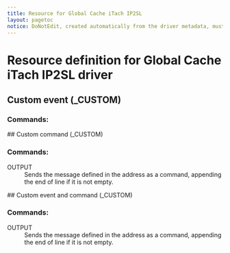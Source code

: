 ```yaml
---
title: Resource for Global Cache iTach IP2SL
layout: pagetoc
notice: DoNotEdit, created automatically from the driver metadata, must be updated on the driver itself
---
```

# Resource definition for Global Cache iTach IP2SL driver
## Custom event (_CUSTOM)

### Commands: 

<dl>

</dl>
## Custom command (_CUSTOM)

### Commands: 

<dl>

<dt>OUTPUT</dt><dd>Sends the message defined in the address as a command, appending the end of line if it is not empty.</dd>
</dl>
## Custom event and command (_CUSTOM)

### Commands: 

<dl>

<dt>OUTPUT</dt><dd>Sends the message defined in the address as a command, appending the end of line if it is not empty.</dd>
</dl>
